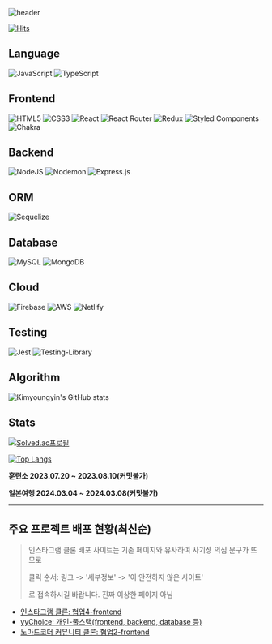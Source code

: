 ![header](https://capsule-render.vercel.app/api?type=Waving&color=timeAuto&height=300&section=header&text=KIMYOUNGYIN'S%20GITHUB&fontSize=60)

[![Hits](https://hits.seeyoufarm.com/api/count/incr/badge.svg?url=https%3A%2F%2Fgithub.com%2Fkimyoungyin%2Fhit-counter&count_bg=%238E02F7&title_bg=%23555555&icon=github.svg&icon_color=%23E7E7E7&title=hits&edge_flat=false)](https://hits.seeyoufarm.com)

## Language
![JavaScript](https://img.shields.io/badge/javascript-%23323330.svg?style=for-the-badge&logo=javascript&logoColor=%23F7DF1E)
![TypeScript](https://img.shields.io/badge/typescript-%23007ACC.svg?style=for-the-badge&logo=typescript&logoColor=white)

## Frontend
![HTML5](https://img.shields.io/badge/html5-%23E34F26.svg?style=for-the-badge&logo=html5&logoColor=white)
![CSS3](https://img.shields.io/badge/css3-%231572B6.svg?style=for-the-badge&logo=css3&logoColor=white)
![React](https://img.shields.io/badge/react-%2320232a.svg?style=for-the-badge&logo=react&logoColor=%2361DAFB)
![React Router](https://img.shields.io/badge/React_Router-CA4245?style=for-the-badge&logo=react-router&logoColor=white)
![Redux](https://img.shields.io/badge/redux-%23593d88.svg?style=for-the-badge&logo=redux&logoColor=white)
![Styled Components](https://img.shields.io/badge/styled--components-DB7093?style=for-the-badge&logo=styled-components&logoColor=white)
![Chakra](https://img.shields.io/badge/chakra-%234ED1C5.svg?style=for-the-badge&logo=chakraui&logoColor=white)

## Backend
![NodeJS](https://img.shields.io/badge/node.js-6DA55F?style=for-the-badge&logo=node.js&logoColor=white)
![Nodemon](https://img.shields.io/badge/NODEMON-%23323330.svg?style=for-the-badge&logo=nodemon&logoColor=%BBDEAD)
![Express.js](https://img.shields.io/badge/express.js-%23404d59.svg?style=for-the-badge&logo=express&logoColor=%2361DAFB)

## ORM
![Sequelize](https://img.shields.io/badge/Sequelize-52B0E7?style=for-the-badge&logo=Sequelize&logoColor=white)


## Database
![MySQL](https://img.shields.io/badge/mysql-%2300f.svg?style=for-the-badge&logo=mysql&logoColor=white)
![MongoDB](https://img.shields.io/badge/MongoDB-%234ea94b.svg?style=for-the-badge&logo=mongodb&logoColor=white)


## Cloud
![Firebase](https://img.shields.io/badge/firebase-%23039BE5.svg?style=for-the-badge&logo=firebase)
![AWS](https://img.shields.io/badge/AWS-%23FF9900.svg?style=for-the-badge&logo=amazon-aws&logoColor=white)
![Netlify](https://img.shields.io/badge/netlify-%23000000.svg?style=for-the-badge&logo=netlify&logoColor=#00C7B7)

## Testing
![Jest](https://img.shields.io/badge/-jest-%23C21325?style=for-the-badge&logo=jest&logoColor=white)
![Testing-Library](https://img.shields.io/badge/-TestingLibrary-%23E33332?style=for-the-badge&logo=testing-library&logoColor=white)


## Algorithm
![Kimyoungyin's GitHub stats](https://github-readme-stats.vercel.app/api?username=kimyoungyin&show_icons=true&theme=react)

## Stats
[![Solved.ac프로필](http://mazassumnida.wtf/api/generate_badge?boj=mafa1234)](https://solved.ac/mafa1234)

[![Top Langs](https://github-readme-stats.vercel.app/api/top-langs/?username=kimyoungyin&layout=compact)](https://github.com/anuraghazra/github-readme-stats)

<strong>훈련소 2023.07.20 ~ 2023.08.10(커밋불가)</strong>

<strong>일본여행 2024.03.04 ~ 2024.03.08(커밋불가)</strong>
***

## 주요 프로젝트 배포 현황(최신순)
> 인스타그램 클론 배포 사이트는 기존 페이지와 유사하여 사기성 의심 문구가 뜨므로
> 
>  클릭 순서: 링크 -> '세부정보' -> '이 안전하지 않은 사이트'
>
> 로 접속하시길 바랍니다. 진짜 이상한 페이지 아님 
- [인스타그램 클론: 협업4-frontend](ec2-52-79-71-191.ap-northeast-2.compute.amazonaws.com)
- [yyChoice: 개인-풀스택(frontend, backend, database 등)](https://yychoice.netlify.app/)
- [노마드코더 커뮤니티 클론: 협업2-frontend](https://nomad-coders-community-clone.netlify.app/)

